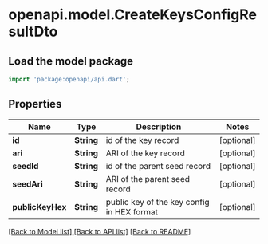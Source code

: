 # openapi.model.CreateKeysConfigResultDto

## Load the model package

```dart
import 'package:openapi/api.dart';
```

## Properties

| Name             | Type       | Description                                | Notes      |
| ---------------- | ---------- | ------------------------------------------ | ---------- |
| **id**           | **String** | id of the key record                       | [optional] |
| **ari**          | **String** | ARI of the key record                      | [optional] |
| **seedId**       | **String** | id of the parent seed record               | [optional] |
| **seedAri**      | **String** | ARI of the parent seed record              | [optional] |
| **publicKeyHex** | **String** | public key of the key config in HEX format | [optional] |

[[Back to Model list]](../README.md#documentation-for-models) [[Back to API list]](../README.md#documentation-for-api-endpoints) [[Back to README]](../README.md)
